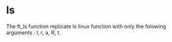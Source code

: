 # ls
The ft_ls function replicate ls linux function with only the folowing arguments : l, r, a, R, t.

